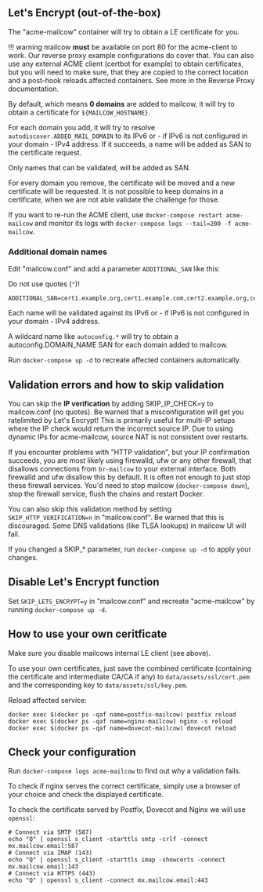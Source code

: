 ## Let's Encrypt (out-of-the-box)

The "acme-mailcow" container will try to obtain a LE certificate for you.

!!! warning
    mailcow **must** be available on port 80 for the acme-client to work. Our reverse proxy example configurations do cover that. You can also use any external ACME client (certbot for example) to obtain certificates, but you will need to make sure, that they are copied to the correct location and a post-hook reloads affected containers. See more in the Reverse Proxy documentation.
    
By default, which means **0 domains** are added to mailcow, it will try to obtain a certificate for `${MAILCOW_HOSTNAME}`.

For each domain you add, it will try to resolve `autodiscover.ADDED_MAIL_DOMAIN` to its IPv6 or - if IPv6 is not configured in your domain - IPv4 address. If it succeeds, a name will be added as SAN to the certificate request.

Only names that can be validated, will be added as SAN.

For every domain you remove, the certificate will be moved and a new certificate will be requested. It is not possible to keep domains in a certificate, when we are not able validate the challenge for those.

If you want to re-run the ACME client, use `docker-compose restart acme-mailcow` and monitor its logs with `docker-compose logs --tail=200 -f acme-mailcow`.

### Additional domain names

Edit "mailcow.conf" and add a parameter `ADDITIONAL_SAN` like this:

Do not use quotes (`"`)!

```
ADDITIONAL_SAN=cert1.example.org,cert1.example.com,cert2.example.org,cert3.example.org,autoconfig.*,whatever.*
```

Each name will be validated against its IPv6 or - if IPv6 is not configured in your domain - IPv4 address.

A wildcard name like `autoconfig.*` will try to obtain a autoconfig.DOMAIN_NAME SAN for each domain added to mailcow.

Run `docker-compose up -d` to recreate affected containers automatically.

## Validation errors and how to skip validation

You can skip the **IP verification** by adding SKIP_IP_CHECK=y to mailcow.conf (no quotes). Be warned that a misconfiguration will get you ratelimited by Let's Encrypt! This is primarily useful for multi-IP setups where the IP check would return the incorrect source IP. Due to using dynamic IPs for acme-mailcow, source NAT is not consistent over restarts.

If you encounter problems with "HTTP validation", but your IP confirmation succeeds, you are most likely using firewalld, ufw or any other firewall, that disallows connections from `br-mailcow` to your external interface. Both firewalld and ufw disallow this by default. It is often not enough to just stop these firewall services. You'd need to stop mailcow (`docker-compose down`), stop the firewall service, flush the chains and restart Docker.

You can also skip this validation method by setting `SKIP_HTTP_VERIFICATION=n` in "mailcow.conf". Be warned that this is discouraged. Some DNS validations (like TLSA lookups) in mailcow UI will fail.

If you changed a SKIP_* parameter, run `docker-compose up -d` to apply your changes.

## Disable Let's Encrypt function

Set `SKIP_LETS_ENCRYPT=y` in "mailcow.conf" and recreate "acme-mailcow" by running `docker-compose up -d`.

## How to use your own ceritficate

Make sure you disable mailcows internal LE client (see above).

To use your own certificates, just save the combined certificate (containing the certificate and intermediate CA/CA if any) to `data/assets/ssl/cert.pem` and the corresponding key to `data/assets/ssl/key.pem`.

Reload affected service:

```
docker exec $(docker ps -qaf name=postfix-mailcow) postfix reload
docker exec $(docker ps -qaf name=nginx-mailcow) nginx -s reload
docker exec $(docker ps -qaf name=dovecot-mailcow) dovecot reload
```

## Check your configuration

Run `docker-compose logs acme-mailcow` to find out why a validation fails.

To check if nginx serves the correct certificate, simply use a browser of your choice and check the displayed certificate.

To check the certificate served by Postfix, Dovecot and Nginx we will use `openssl`:

```
# Connect via SMTP (587)
echo "Q" | openssl s_client -starttls smtp -crlf -connect mx.mailcow.email:587
# Connect via IMAP (143)
echo "Q" | openssl s_client -starttls imap -showcerts -connect mx.mailcow.email:143
# Connect via HTTPS (443)
echo "Q" | openssl s_client -connect mx.mailcow.email:443
```
